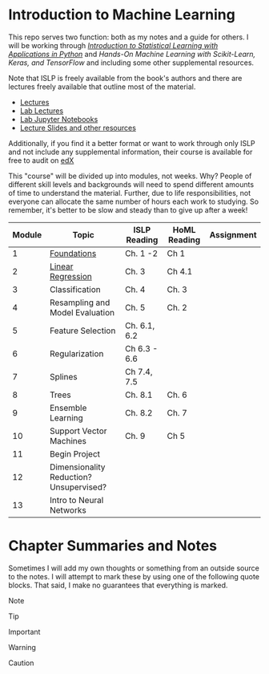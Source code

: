 # Introduction to Machine Learning

This repo serves two function: both as my notes and a guide for others.  I will be working through [_Introduction to Statistical Learning with Applications in Python_](https://www.statlearning.com/) and _Hands-On Machine Learning with Scikit-Learn, Keras, and TensorFlow_ and including some other supplemental resources.

Note that ISLP is freely available from the book's authors and there are lectures freely available that outline most of the material.  
* [Lectures](https://www.youtube.com/playlist?list=PLoROMvodv4rPP6braWoRt5UCXYZ71GZIQ)
* [Lab Lectures](https://www.youtube.com/playlist?list=PLoROMvodv4rNHU1-iPeDRH-J0cL-CrIda)
* [Lab Jupyter Notebooks](https://github.com/intro-stat-learning/ISLP_labs/tree/stable)
* [Lecture Slides and other resources](https://www.statlearning.com/resources-python)


Additionally, if you find it a better format or want to work through only ISLP and not include any supplemental information, their course is available for free to audit on [edX](https://www.edx.org/learn/python/stanford-university-statistical-learning-with-python)

This "course" will be divided up into modules, not weeks.  Why?  People of different skill levels and backgrounds will need to spend different amounts of time to understand the material.  Further, due to life responsibilities, not everyone can allocate the same number of hours each work to studying.  So remember, it's better to be slow and steady than to give up after a week!

| Module | Topic                                    | ISLP Reading | HoML Reading | Assignment |
|--------|------------------------------------------|--------------|--------------|------------|
| 1      | [Foundations](module1_foundations/00_mod1_foundations_overview.md)                              | Ch. 1 -2     | Ch 1         |            |
| 2      | [Linear Regression](module2_linear_regression/00_mod2_linear_regression_overview.md)                        | Ch. 3        | Ch 4.1       |            |
| 3      | Classification                           | Ch. 4        | Ch. 3        |            |
| 4      | Resampling and Model Evaluation          | Ch. 5        | Ch. 2        |            |
| 5      | Feature Selection                        | Ch. 6.1, 6.2 |              |            |
| 6      | Regularization                           | Ch 6.3 - 6.6 |              |            |
| 7      | Splines                                  | Ch 7.4, 7.5  |              |            |
| 8      | Trees                                    | Ch. 8.1      | Ch. 6        |            |
| 9      | Ensemble Learning                        | Ch. 8.2      | Ch. 7        |            |
| 10     | Support Vector Machines                  | Ch. 9        | Ch 5         |            |
| 11     | Begin Project                            |              |              |            |
| 12     | Dimensionality Reduction?  Unsupervised? |              |              |            |
| 13     | Intro to Neural Networks                 |              |              |            |

# Chapter Summaries and Notes
Sometimes I will add my own thoughts or something from an outside source to the notes.
I will attempt to mark these by using one of the following quote blocks.  That said, I make no guarantees that everything is marked.
> [!NOTE]
>

> [!TIP]
>

> [!IMPORTANT]
>

> [!WARNING]
>

> [!CAUTION]
>